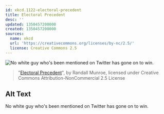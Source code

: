 ```yaml
---
id: xkcd.1122-electoral-precedent
title: Electoral Precedent
desc: ''
updated: 1350457200000
created: 1350457200000
sources:
  name: xkcd
  url: 'https://creativecommons.org/licenses/by-nc/2.5/'
  license: Creative Commons 2.5
---
```

![No white guy who's been mentioned on Twitter has gone on to win.](https://imgs.xkcd.com/comics/electoral_precedent.png)
> "[Electoral Precedent](https://xkcd.com/1122/)", by Randall Munroe, licensed under Creative Commons Attribution-NonCommercial 2.5 License

## Alt Text
No white guy who's been mentioned on Twitter has gone on to win.
